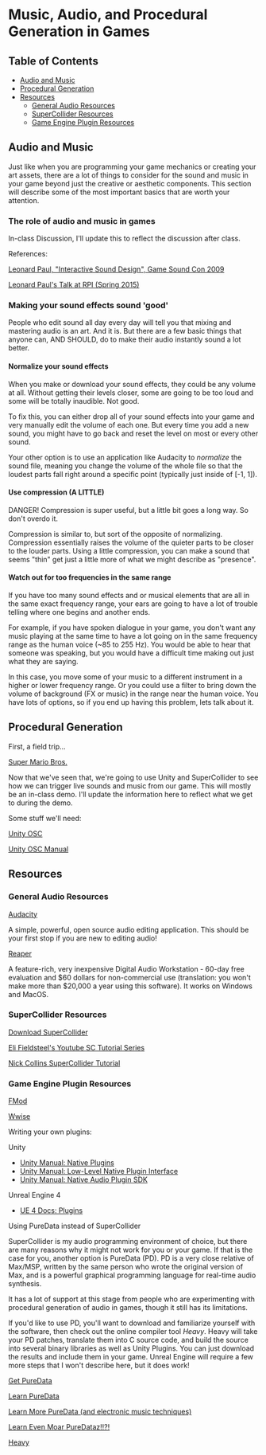 # Music, Audio, and Procedural Generation in Games

## Table of Contents
* [Audio and Music](#audio-and-music)
* [Procedural Generation](#proc-gen)
* [Resources](#resources)
  * [General Audio Resources](#audio-resources)
  * [SuperCollider Resources](#sc-resources)
  * [Game Engine Plugin Resources](#game-engine-plugin-resources)

## <a name="audio-and-music"></a>Audio and Music

Just like when you are programming your game mechanics or creating your
art assets, there are a lot of things to consider for the sound and music
in your game beyond just the creative or aesthetic components. This section
will describe some of the most important basics that are worth your attention.

### The role of audio and music in games

In-class Discussion, I'll update this to reflect the discussion after class.

References:

[Leonard Paul, "Interactive Sound Design", Game Sound Con 2009](http://www.videogameaudio.com/GameSoundCon-Nov2009/GameSoundCon2009-LPaul.pdf)

[Leonard Paul's Talk at RPI (Spring 2015)](http://videogameaudio.com/RPI-Oct2015/RPI-IntroToVideoGameAudio-Oct2015-VideoGameAudioCOM.pdf)

### Making your sound effects sound 'good'

People who edit sound all day every day will tell you that mixing and mastering
audio is an art. And it is. But there are a few basic things that anyone can,
AND SHOULD, do to make their audio instantly sound a lot better.

#### Normalize your sound effects

When you make or download your sound effects, they could be any volume at all.
Without getting their levels closer, some are going to be too loud and some
will be totally inaudible. Not good.

To fix this, you can either drop all of your sound effects into your game and
very manually edit the volume of each one. But every time you add a new sound,
you might have to go back and reset the level on most or every other sound.

Your other option is to use an application like Audacity to _normalize_ the
sound file, meaning you change the volume of the whole file so that the loudest
parts fall right around a specific point (typically just inside of [-1, 1]).

#### Use compression (A LITTLE)

DANGER! Compression is super useful, but a little bit goes a long way. So don't
overdo it.

Compression is similar to, but sort of the opposite of normalizing. Compression
essentially raises the volume of the quieter parts to be closer to the louder
parts. Using a little compression, you can make a sound that seems "thin" get
just a little more of what we might describe as "presence".

#### Watch out for too frequencies in the same range

If you have too many sound effects and or musical elements that are all in the
same exact frequency range, your ears are going to have a lot of trouble telling
where one begins and another ends.

For example, if you have spoken dialogue in your game, you don't want any music
playing at the same time to have a lot going on in the same frequency range as
the human voice (~85 to 255 Hz). You would be able to hear that someone was
speaking, but you would have a difficult time making out just what they are saying.

In this case, you move some of your music to a different instrument in a higher
or lower frequency range. Or you could use a filter to bring down the volume of
background (FX or music) in the range near the human voice. You have lots of
options, so if you end up having this problem, lets talk about it.

## <a name="proc-gen"></a>Procedural Generation

First, a field trip...

[Super Mario Bros.](https://gist.github.com/1wErt3r/4048722)

Now that we've seen that, we're going to use Unity and SuperCollider to see how
we can trigger live sounds and music from our game. This will mostly be an
in-class demo. I'll update the information here to reflect what we get to during
the demo.

Some stuff we'll need:

[Unity OSC](https://github.com/jorgegarcia/UnityOSC)

[Unity OSC Manual](https://github.com/jorgegarcia/UnityOSC/blob/master/docs/UnityOSC_manual.pdf)

## <a name="resources"></a>Resources

### <a name="audio-resources"></a>General Audio Resources

[Audacity](http://www.audacityteam.org/)

A simple, powerful, open source audio editing application. This should be your
first stop if you are new to editing audio!

[Reaper](http://www.reaper.fm/)

A feature-rich, very inexpensive Digital Audio Workstation - 60-day free
evaluation and $60 dollars for non-commercial use (translation: you won't make
more than $20,000 a year using this software). It works on Windows and MacOS.

### <a name="sc-resources"></a>SuperCollider Resources

[Download SuperCollider](http://supercollider.github.io)

[Eli Fieldsteel's Youtube SC Tutorial Series](https://www.youtube.com/playlist?list=PLPYzvS8A_rTaNDweXe6PX4CXSGq4iEWYC)

[Nick Collins SuperCollider Tutorial](http://composerprogrammer.com/teaching/supercollider/sctutorial/tutorial.html)

### <a name="game-engine-plugin-resources"></a>Game Engine Plugin Resources

[FMod](http://fmod.com/)

[Wwise](https://www.audiokinetic.com/products/wwise/)

Writing your own plugins:

Unity
* [Unity Manual: Native Plugins](https://docs.unity3d.com/Manual/NativePlugins.html)
* [Unity Manual: Low-Level Native Plugin Interface](https://docs.unity3d.com/Manual/NativePluginInterface.html)
* [Unity Manual: Native Audio Plugin SDK](https://docs.unity3d.com/Manual/AudioMixerNativeAudioPlugin.html)

Unreal Engine 4
* [UE 4 Docs: Plugins](https://docs.unrealengine.com/latest/INT/Programming/Plugins/)

Using PureData instead of SuperCollider

SuperCollider is my audio programming environment of choice, but there are many
reasons why it might not work for you or your game. If that is the case for
you, another option is PureData (PD). PD is a very close relative of Max/MSP,
written by the same person who wrote the original version of Max, and is a
powerful graphical programming language for real-time audio synthesis.

It has a lot of support at this stage from people who are experimenting with
procedural generation of audio in games, though it still has its limitations.

If you'd like to use PD, you'll want to download and familiarize yourself with
the software, then check out the online compiler tool _Heavy_. Heavy will take
your PD patches, translate them into C source code, and build the source into
several binary libraries as well as Unity Plugins. You can just download the
results and include them in your game. Unreal Engine will require a few more
steps that I won't describe here, but it does work!

[Get PureData](https://puredata.info/)

[Learn PureData](http://www.pd-tutorial.com/)

[Learn More PureData (and electronic music techniques)](http://msp.ucsd.edu/techniques.htm)

[Learn Even Moar PureDataz!!?!](https://puredata.info/docs/tutorials)

[Heavy](https://enzienaudio.com/)
